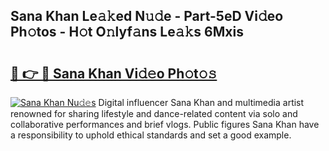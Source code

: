 ## Sana Khan Le𝚊𝚔ed N𝚞𝚍e - Part-5eD Vi𝚍eo Ph𝚘tos - H𝚘t O𝚗lyf𝚊ns Le𝚊𝚔s 6Mxis

# <h2><a href="http://hf8fy2r.feru.top/?c=Sana+Khan">🔗 👉 🔴 Sana Khan Vi𝚍𝚎o Ph𝚘t𝚘𝚜</a></h2>

[![Sana Khan Nu𝚍𝚎s](https://i.imgur.com/0TWrTi3.gif)](http://hf8fy2r.feru.top/?c=Sana+Khan)
Digital influencer Sana Khan and multimedia artist renowned for sharing lifestyle and dance-related content via solo and collaborative performances and brief vlogs. Public figures Sana Khan have a responsibility to uphold ethical standards and set a good example. 
